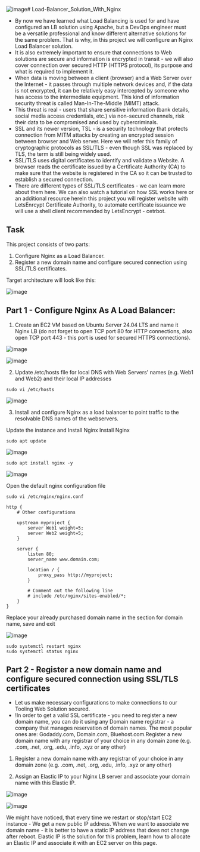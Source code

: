 ![image](https://github.com/user-attachments/assets/07c33635-08f1-4b06-a7f8-0732a245ea75)# Load-Balancer_Solution_With_Nginx


- By now we have learned what Load Balancing is used for and have configured an LB solution using Apache, but a DevOps engineer must be a versatile professional and know different alternative solutions for the same problem. That is why, in this project we will configure an Nginx Load Balancer solution.
 - It is also extremely important to ensure that connections to  Web solutions are secure and information is encrypted in transit - we will also cover connection over secured HTTP (HTTPS protocol), its purpose and what is required to implement it. 
- When data is moving between a client (browser) and a Web Server over the Internet - it passes through multiple network devices and, if the data is not encrypted, it can be relatively easy intercepted by someone who has access to the intermediate equipment. This kind of information security threat is called Man-In-The-Middle (MIMT) attack.
- This threat is real - users that share sensitive information (bank details, social media access credentials, etc.) via non-secured channels, risk their data to be compromised and used by cybercriminals.
- SSL and its newer version, TSL - is a security technology that protects connection from MITM attacks by creating an encrypted session between browser and Web server. Here we will refer this family of cryptographic protocols as SSL/TLS - even though SSL was replaced by TLS, the term is still being widely used.
- SSL/TLS uses digital certificates to identify and validate a Website. A browser reads the certificate issued by a Certificate Authority (CA) to make sure that the website is registered in the CA so it can be trusted to establish a secured connection.
- There are different types of SSL/TLS certificates - we can learn more about them here. We can also watch a tutorial on how SSL works here or an additional resource hereIn this project you will register website with LetsEnrcypt Certificate Authority, to automate certificate issuance we will use a shell client recommended by LetsEncrypt - cetrbot.

## Task
This project consists of two parts:
1. Configure Nginx as a Load Balancer.
2. Register a new domain name and configure secured connection using SSL/TLS certificates.

Target architecture will look like this:

![image](https://github.com/user-attachments/assets/ea5312f0-30c0-4184-87e5-fea548778276)

## Part 1 - Configure Nginx As A Load Balancer:

1. Create an EC2 VM based on Ubuntu Server 24.04 LTS and name it Nginx LB (do not forget to open TCP port 80 for HTTP connections, also open TCP port 443 - this port is used for secured HTTPS connections).

![image](https://github.com/user-attachments/assets/406d1ccb-a73b-4b0c-bf7a-01f8b464bbaf)

![image](https://github.com/user-attachments/assets/bcacd6d4-ad3b-4d42-84b3-c47e647f1967)

2. Update /etc/hosts file for local DNS with Web Servers' names (e.g. Web1 and Web2) and their local IP addresses

```
sudo vi /etc/hosts
```
![image](https://github.com/user-attachments/assets/3c260041-9380-4f85-ab08-5321586ebea3)


3. Install and configure Nginx as a load balancer to point traffic to the resolvable DNS names of the webservers.
   
Update the instance and Install Nginx Install Nginx
```
sudo apt update
```
![image](https://github.com/user-attachments/assets/2ea0b197-d2f6-438a-acd6-e465adc76a4c)

```
sudo apt install nginx -y
```
![image](https://github.com/user-attachments/assets/6e26d944-9a4c-4478-8091-68c9183c171e)

Open the default nginx configuration file

```
sudo vi /etc/nginx/nginx.conf
```
```
http {
    # Other configurations
    
    upstream myproject {
        server Web1 weight=5;
        server Web2 weight=5;
    }

    server {
        listen 80;
        server_name www.domain.com;

        location / {
            proxy_pass http://myproject;
        }

        # Comment out the following line
        # include /etc/nginx/sites-enabled/*;
    }
}

```
Replace your already purchased domain name in the section for domain name, save and exit

![image](https://github.com/user-attachments/assets/ba4ffb35-b58c-4ea2-80d8-91d9cc74b265)

```
sudo systemctl restart nginx
sudo systemctl status nginx
```

## Part 2 - Register a new domain name and configure secured connection using SSL/TLS certificates
- Let us make necessary configurations to make connections to our Tooling Web Solution secured.
- !In order to get a valid SSL certificate - you need to register a new domain name, you can do it using any Domain name registrar - a company that manages reservation of domain names. The most popular ones are: Godaddy.com, Domain.com, Bluehost.com.Register a new domain name with any registrar of your choice in any domain zone (e.g. .com, .net, .org, .edu, .info, .xyz or any other)

1. Register a new domain name with any registrar of your choice in any domain zone (e.g. .com, .net, .org, .edu, .info, .xyz or any other)

2. Assign an Elastic IP to your Nginx LB server and associate your domain name with this Elastic IP.

![image](https://github.com/user-attachments/assets/f2676e63-c75f-43ad-930e-a0dc69009aa1)

![image](https://github.com/user-attachments/assets/d2cd4007-ff44-4779-911b-63f4e77828f2)

We might have noticed, that every time we restart or stop/start EC2 instance - We get a new public IP address. When we want to associate we domain name - it is better to have a static IP address that does not change after reboot. Elastic IP is the solution for this problem, learn how to allocate an Elastic IP and associate it with an EC2 server on this page.



